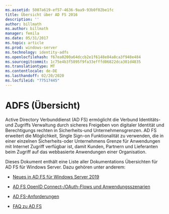 ```yaml
---
ms.assetid: 5007a619-ef57-4636-9aa9-93b0f02be1fc
title: Übersicht über AD FS 2016
description: ''
author: billmath
ms.author: billmath
manager: femila
ms.date: 05/31/2017
ms.topic: article
ms.prod: windows-server
ms.technology: identity-adfs
ms.openlocfilehash: f67ea0200a64dccb2e1f6148e84a8ca3f948e484
ms.sourcegitcommit: 1c75e4b3f5895f9fa33efffd06822dca301d4835
ms.translationtype: MT
ms.contentlocale: de-DE
ms.lasthandoff: 02/20/2020
ms.locfileid: "77517445"
---
```

# <a name="ad-fs-overview"></a>ADFS (Übersicht)

Active Directory Verbunddienst (AD FS) ermöglicht die Verbund Identitäts-und Zugriffs Verwaltung durch sicheres Freigeben von digitaler Identität und Berechtigungs rechten in Sicherheits-und Unternehmensgrenzen. AD FS erweitert die Möglichkeit, Single Sign-on Funktionalität zu verwenden, die in einer einzelnen Sicherheits-oder Unternehmens Grenze für Anwendungen mit Internet Zugriff verfügbar ist, damit Kunden, Partnern und Lieferanten beim Zugriff auf das webbasierte Anwendungen einer Organisation.

Dieses Dokument enthält eine Liste aller Dokumentations Übersichten für AD FS für Windows Server. Dazu gehören unter anderem:
  
  
* [Neues in AD FS für Windows Server 2019](../ad-fs/overview/whats-new-active-directory-federation-services-windows-server.md)  
  
* [AD FS OpenID Connect-/OAuth-Flows und Anwendungsszenarien](../ad-fs/overview/ad-fs-openid-connect-oauth-flows-scenarios.md) 

* [AD FS-Anforderungen](../ad-fs/overview/AD-FS-2016-Requirements.md)

* [FAQ zu AD FS](../ad-fs/overview/AD-FS-FAQ.md)

  
  

